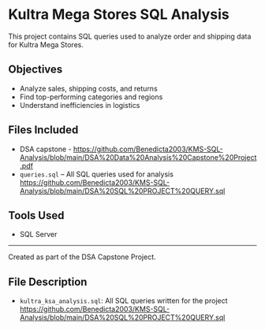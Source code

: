 
# Kultra Mega Stores SQL Analysis
This project contains SQL queries used to analyze order and shipping data for Kultra Mega Stores.

## Objectives
- Analyze sales, shipping costs, and returns
- Find top-performing categories and regions
- Understand inefficiencies in logistics

## Files Included
- DSA capstone -  https://github.com/Benedicta2003/KMS-SQL-Analysis/blob/main/DSA%20Data%20Analysis%20Capstone%20Project.pdf
- `queries.sql` – All SQL queries used for analysis  https://github.com/Benedicta2003/KMS-SQL-Analysis/blob/main/DSA%20SQL%20PROJECT%20QUERY.sql

## Tools Used
- SQL Server
  

---

Created as part of the DSA Capstone Project.

## File Description
- `kultra_ksa_analysis.sql`: All SQL queries written for the project  https://github.com/Benedicta2003/KMS-SQL-Analysis/blob/main/DSA%20SQL%20PROJECT%20QUERY.sql
